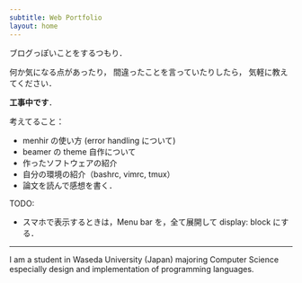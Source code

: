 ```yaml
---
subtitle: Web Portfolio
layout: home
---
```


ブログっぽいことをするつもり．

何か気になる点があったり，
間違ったことを言っていたりしたら，
気軽に教えてください．

**工事中です**．

考えてること：

- menhir の使い方 (error handling について)
- beamer の theme 自作について
- 作ったソフトウェアの紹介
- 自分の環境の紹介（bashrc, vimrc, tmux）
- 論文を読んで感想を書く．

TODO:

- スマホで表示するときは，Menu bar を，全て展開して display: block にする．

---

I am a student in Waseda University (Japan) majoring Computer Science
especially design and implementation of programming languages.
